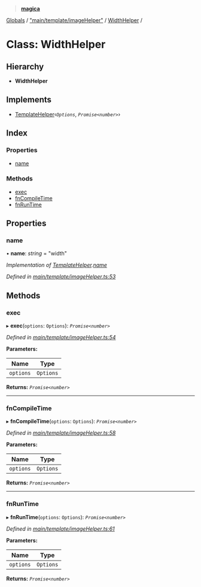 > **[magica](../README.md)**

[Globals](../README.md) / ["main/template/imageHelper"](../modules/_main_template_imagehelper_.md) / [WidthHelper](_main_template_imagehelper_.widthhelper.md) /

# Class: WidthHelper

## Hierarchy

* **WidthHelper**

## Implements

* [TemplateHelper](../interfaces/_main_template_template_.templatehelper.md)‹*`Options`*, *`Promise<number>`*›

## Index

### Properties

* [name](_main_template_imagehelper_.widthhelper.md#name)

### Methods

* [exec](_main_template_imagehelper_.widthhelper.md#exec)
* [fnCompileTime](_main_template_imagehelper_.widthhelper.md#fncompiletime)
* [fnRunTime](_main_template_imagehelper_.widthhelper.md#fnruntime)

## Properties

###  name

• **name**: *string* = "width"

*Implementation of [TemplateHelper](../interfaces/_main_template_template_.templatehelper.md).[name](../interfaces/_main_template_template_.templatehelper.md#name)*

*Defined in [main/template/imageHelper.ts:53](https://github.com/cancerberoSgx/magica/blob/cf74fdd/src/main/template/imageHelper.ts#L53)*

## Methods

###  exec

▸ **exec**(`options`: `Options`): *`Promise<number>`*

*Defined in [main/template/imageHelper.ts:54](https://github.com/cancerberoSgx/magica/blob/cf74fdd/src/main/template/imageHelper.ts#L54)*

**Parameters:**

Name | Type |
------ | ------ |
`options` | `Options` |

**Returns:** *`Promise<number>`*

___

###  fnCompileTime

▸ **fnCompileTime**(`options`: `Options`): *`Promise<number>`*

*Defined in [main/template/imageHelper.ts:58](https://github.com/cancerberoSgx/magica/blob/cf74fdd/src/main/template/imageHelper.ts#L58)*

**Parameters:**

Name | Type |
------ | ------ |
`options` | `Options` |

**Returns:** *`Promise<number>`*

___

###  fnRunTime

▸ **fnRunTime**(`options`: `Options`): *`Promise<number>`*

*Defined in [main/template/imageHelper.ts:61](https://github.com/cancerberoSgx/magica/blob/cf74fdd/src/main/template/imageHelper.ts#L61)*

**Parameters:**

Name | Type |
------ | ------ |
`options` | `Options` |

**Returns:** *`Promise<number>`*